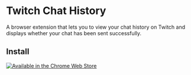 # Twitch Chat History

A browser extension that lets you to view your chat history on Twitch and displays whether your chat has been sent successfully.

## Install
[![Available in the Chrome Web Store](https://github-production-user-asset-6210df.s3.amazonaws.com/42487844/237139321-1569748d-9179-4bc8-93d0-332f7d3f8eb6.png)](https://chrome.google.com/webstore/detail/twitch-chat-history/oopcjaklhenijofoanbpchndknfadldn)

